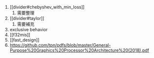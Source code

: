 
1. [[divider#chebyshev_with_min_loss]]
	1. 需要整理
2. [[divider#taylor]]
	1. 需要補充
3. exclusive behavior
4. [[f32mis]]
5. [[fast_design]]
6. https://github.com/tpn/pdfs/blob/master/General-Purpose%20Graphics%20Processor%20Architecture%20(2018).pdf